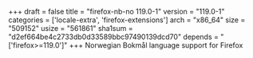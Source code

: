 +++
draft = false
title = "firefox-nb-no 119.0-1"
version = "119.0-1"
categories = ['locale-extra', 'firefox-extensions']
arch = "x86_64"
size = "509152"
usize = "561861"
sha1sum = "d2ef664be4c2733db0d33589bbc97490139dcd70"
depends = "['firefox>=119.0']"
+++
Norwegian Bokmål language support for Firefox